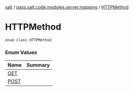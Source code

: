 [salt](../../index.md) / [pass.salt.code.modules.server.mapping](../index.md) / [HTTPMethod](./index.md)

# HTTPMethod

`enum class HTTPMethod`

### Enum Values

| Name | Summary |
|---|---|
| [GET](-g-e-t.md) |  |
| [POST](-p-o-s-t.md) |  |
